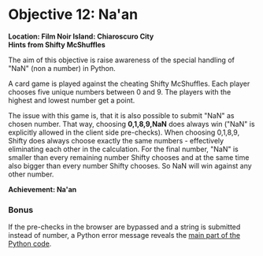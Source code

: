 # Objective 12: Na'an
**Location: Film Noir Island: Chiaroscuro City**  
**Hints from Shifty McShuffles**

The aim of this objective is raise awareness of the special handling of "NaN" (non a number) in Python.

A card game is played against the cheating Shifty McShuffles.
Each player chooses five unique numbers between 0 and 9.
The players with the highest and lowest number get a point.

The issue with this game is, that it is also possible to submit "NaN" as chosen number. That way, choosing **0,1,8,9,NaN** does always win ("NaN" is explicitly allowed in the client side pre-checks).
When choosing 0,1,8,9, Shifty does always choose exactly the same numbers - effectively eliminating each other in the calculation.
For the final number, "NaN" is smaller than every remaining number Shifty chooses and at the same time also bigger than every number Shifty chooses. So NaN will win against any other number.

**Achievement: Na'an**

### Bonus

If the pre-checks in the browser are bypassed and a string is submitted instead of number, a Python error message reveals the [main part of the Python code](https://github.com/joergschwarzwaelder/hhc2023/blob/main/Objective-12/python-error.txt).
<!--stackedit_data:
eyJoaXN0b3J5IjpbMTM1MzYzMjg5NiwtNDM4MTk0MTMzLC0xNj
Y4NzkxNzIyLDEzNzA4OTM3OTAsMTkzNzA2MTE2OCwtMjAxMDE5
MjYzXX0=
-->
